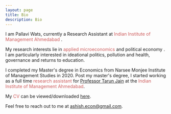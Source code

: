 ```yaml
---
layout: page
title: Bio
description: Bio
---
```


I am Pallavi Wats, currently a Research Assistant <font color="IndianRed"></font> at <font color="IndianRed"> Indian Institute of Management Ahmedabad </font>.
	
My research interests lie in <font color="IndianRed">applied microeconomics</font> and political economy <font color="IndianRed"></font>. I am particularly interested in ideational politics, pollution and health, governance and returns to education.
	
I completed my Master's degree in Economics from Narsee Monjee Institute of Management Studies in 2020. Post my master's degree, I started working as a full time <font color="IndianRed">research assistant</font> for <a href="https://sites.google.com/virginia.edu/tarunjain/home"> Professor Tarun Jain</a> at the <font color="IndianRed">Indian Institute of Management Ahmedabad</font>. 
	
My <font color="IndianRed">CV</font> can be viewed/downloaded <a href="/assets/pdf/PallaviCV.pdf">here</a>.
	
Feel free to reach out to me at <a href="mailto:watspallavi@gmail.com">ashish.econ@gmail.com</a>.
